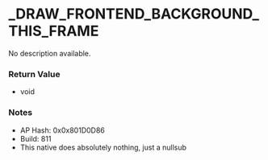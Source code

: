 # _DRAW_FRONTEND_BACKGROUND_THIS_FRAME

No description available.

### Return Value
* void

### Notes
* AP Hash: 0x0x801D0D86
* Build: 811
* This native does absolutely nothing, just a nullsub

